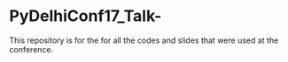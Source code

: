 # PyDelhiConf17_Talk-
This repository is for the for all the codes and slides that were used at the conference.  
